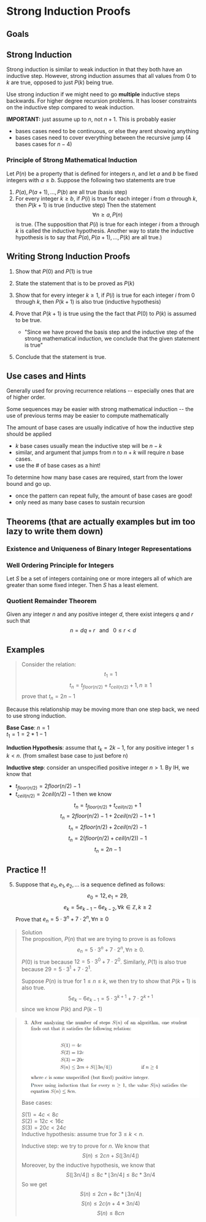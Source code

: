 # Strong Induction Proofs

## Goals


## Strong Induction
Strong induction is similar to weak induction in that they both have an inductive step. However, strong induction assumes that all values from 0 to $k$ are true, opposed to just $P(k)$ being true. 


Use strong induction if we might need to go **multiple** inductive steps backwards. For higher degree recursion problems. It has looser constraints on the inductive step compared to weak induction.

**IMPORTANT:** just assume up to $n$, not $n + 1$. This is probably easier
- bases cases need to be continuous, or else they arent showing anything
- bases cases need to cover everything between the recursive jump ($4$ bases cases for $n-4$)

### Principle of Strong Mathematical Induction
Let $P(n)$ be a property that is defined for integers $n$, and let $a$ and $b$ be fixed integers with $a \le b$. Suppose the following two statements are true
1. $P(a), P(a + 1), ... , P(b)$ are all true (basis step)
2. For every integer $k \ge b$, if $P(i)$ is true for each integer $i$ from $a$ through $k$, then $P(k+1)$ is true (inductive step)
Then the statement
$$\forall n \ge a, P(n)$$
is true. (The supposition that $P(i)$ is true for each integer $i$ from a through $k$ is called the inductive hypothesis. Another way to state the inductive hypothesis is to say that $P(a), P(a+1), ... , P(k)$ are all true.)

## Writing Strong Induction Proofs
1. Show that $P(0)$ and $P(1)$ is true
2. State the statement that is to be proved as $P(k)$
3. Show that for every integer $k \ge 1$, if $P(i)$ is true for each integer $i$ from 0 through $k$, then $P(k+1)$ is also true (inductive hypothesis)
4. Prove that $P(k+1)$ is true using the the fact that $P(0)$ to $P(k)$ is assumed to be true.
   - "Since we have proved the basis step and the inductive step of the strong mathematical induction, we conclude that the given statement is true"

5. Conclude that the statement is true.

## Use cases and Hints
Generally used for proving recurrence relations -- especially ones that are of higher order.

Some sequences may be easier with strong mathematical induction -- the use of previous terms may be easier to compute mathematically 

The amount of base cases are usually indicative of how the inductive step should be applied
  - $k$ base cases usually mean the inductive step will be $n-k$
  - similar, and argument that jumps from $n$ to $n + k$ will require $n$ base cases.
  - use the # of base cases as a hint!

To determine how many base cases are required, start from the lower bound and go up.
   - once the pattern can repeat fully, the amount of base cases are good!
   - only need as many base cases to sustain recursion



## Theorems (that are actually examples but im too lazy to write them down)

### Existence and Uniqueness of Binary Integer Representations

### Well Ordering Principle for Integers
Let $S$ be a set of integers containing one or more integers all of which are greater
than some fixed integer. Then $S$ has a least element.

### Quotient Remainder Theorem
Given any integer $n$ and any positive integer $d$, there exist integers $q$ and $r$ such that
$$n = dq + r \;\;\text{ and }\;\; 0 \le r < d$$

## Examples
> Consider the relation:
> $$t_1 = 1$$
> $$t_n = t_{floor (n/2)} + t_{ceil(n/2)} + 1, n \ge 1$$
> prove that $t_n = 2n - 1$

Because this relationship may be moving more than one step back, we need to use strong induction. 

**Base Case**: $n = 1$ \
$t_1 = 1 = 2 * 1 - 1$

**Induction Hypothesis**: assume that $t_k = 2k - 1$, for any positive integer $1 \le k < n$. (from smallest base case to just before n)

**Inductive step**: consider an unspecified positive integer $n > 1$. By IH, we know that
- $t_{floor (n/2)} = 2floor(n/2) - 1$
- $t_{ceil (n/2)} = 2ceil(n/2) - 1$
then we know
$$t_n = t_{floor (n/2)} + t_{ceil(n/2)} + 1$$
$$t_n = 2floor(n/2) - 1 + 2ceil(n/2) - 1 + 1$$
$$t_n = 2floor(n/2) + 2ceil(n/2) - 1$$
$$t_n = 2(floor(n/2) + ceil(n/2)) - 1$$
$$t_n = 2n - 1$$



## Practice !!
5. Suppose that $e_0, e_1, e_2, ...$ is a sequence defined as follows: 
   $$e_0 = 12, e_1 = 29,$$
   $$e_k = 5e_{k-1} - 6e_{k-2}, \forall
    k \in \mathbb{Z}, k \ge 2$$
    Prove that $e_n = 5 \cdot 3^n + 7 \cdot 2^n, \forall n \ge 0$
> Solution \
> The proposition, $P(n)$ that we are trying to prove is as follows
> $$e_n = 5 \cdot 3^n + 7 \cdot 2^n, \forall n \ge 0.$$
> $P(0)$ is true because $12 = 5 \cdot 3^0 + 7 \cdot 2^0$. Similarly,
> $P(1)$ is also true because $29 = 5 \cdot 3^1 + 7 \cdot 2^1.$ 
> 
> Suppose $P(n)$ is true for $1 \le n \le k$, we then try to show that $P(k+1)$ is also true. 
> $$5e_{k} - 6e_{k-1} =  5 \cdot 3^{k+1} + 7 \cdot 2^{k+1}$$
> since we know $P(k)$ and $P(k-1)$


> <img src = "assets/w10q3.png">
> Base cases:
> 
> $S(1) = 4c < 8c$ \
> $S(2) = 12c < 16c$ \
> $S(3) = 20c < 24c$ \
> Inductive hypothesis: assume true for $3 \le k < n$.
>
> Inductive step: we try to prove for $n$. We know that
> $$S(n) \le 2cn + S(\lfloor 3n/4 \rfloor)$$
> Moreover, by the inductive hypothesis, we know that
> $$S(\lfloor 3n/4 \rfloor) \le 8c*\lfloor 3n/4 \rfloor \le 8c * 3n/4$$
> So we get
> $$S(n) \le 2cn + 8c*\lfloor 3n/4 \rfloor$$
> $$S(n) \le 2c(n + 4*3n/4)$$
> $$S(n) \le 8cn$$